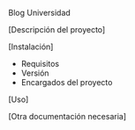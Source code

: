 Blog Universidad

[Descripción del proyecto]

[Instalación]
- Requisitos
- Versión
- Encargados del proyecto

[Uso]

[Otra documentación necesaria]
